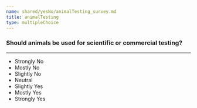 ```yaml
---
name: shared/yesNo/animalTesting_survey.md
title: animalTesting
type: multipleChoice
---
```


### Should animals be used for scientific or commercial testing?

---

- Strongly No
- Mostly No
- Slightly No
- Neutral
- Slightly Yes
- Mostly Yes
- Strongly Yes

